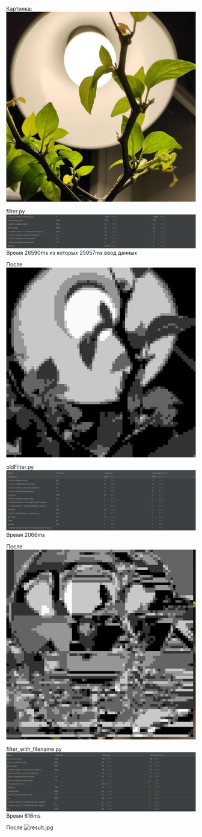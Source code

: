 Картинка: ![img2.jpg](img2.jpg)

filter.py 
![img_2.png](img_2.png)
Время 26590ms из которых 25957ms ввод данных

После ![img_1.png](img_1.png)

oldFilter.py
![img_3.png](img_3.png)
Время 2066ms

После ![img.png](img.png)

filter_with_filename.py
![img_4.png](img_4.png)
Время 616ms

После ![result.jpg](result.jpg)
